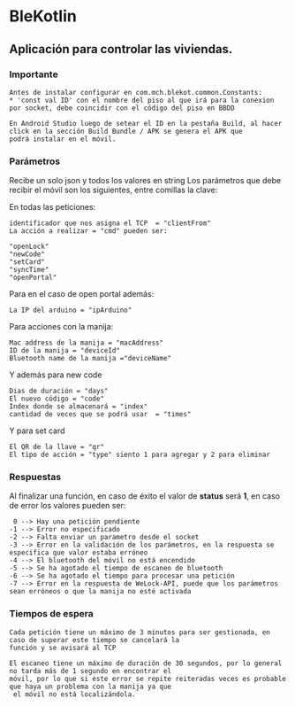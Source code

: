 # BleKotlin

## Aplicación para controlar las viviendas.

### Importante
```
Antes de instalar configurar en com.mch.blekot.common.Constants:
* 'const val ID' con el nombre del piso al que irá para la conexion por socket, debe coincidir con el código del piso en BBDD

En Android Studio luego de setear el ID en la pestaña Build, al hacer click en la sección Build Bundle / APK se genera el APK que
podrá instalar en el móvil.
```
### Parámetros
    
Recibe un solo json y todos los valores en string
Los parámetros que debe recibir el móvil son los siguientes, entre comillas la clave:

En todas las peticiones:
```
identificador que nos asigna el TCP  = "clientFrom"  
La acción a realizar = "cmd" pueden ser:

"openLock"
"newCode"
"setCard"
"syncTime"
"openPortal"
```
Para en el caso de open portal además:
```
La IP del arduino = "ipArduino"
```
Para acciones con la manija:
```
Mac address de la manija = "macAddress"
ID de la manija = "deviceId"
Bluetooth name de la manija ="deviceName"
```
Y además para new code
```
Dias de duración = "days"
El nuevo código = "code"
Index donde se almacenará = "index"
cantidad de veces que se podrá usar  = "times"
```
Y para set card
 ```
El QR de la llave = "qr"
El tipo de acción = "type" siento 1 para agregar y 2 para eliminar
```
### Respuestas

Al finalizar una función, en caso de éxito el valor de **status** será **1**, en caso de error los valores 
pueden ser:
```
 0 --> Hay una petición pendiente
-1 --> Error no especificado
-2 --> Falta enviar un parametro desde el socket
-3 --> Error en la validación de los parámetros, en la respuesta se especifica que valor estaba erróneo 
-4 --> El bluetooth del móvil no está encendido
-5 --> Se ha agotado el tiempo de escaneo de bluetooth
-6 --> Se ha agotado el tiempo para procesar una petición
-7 --> Error en la respuesta de WeLock-API, puede que los parámetros sean erróneos o que la manija no esté activada
```
### Tiempos de espera
```
Cada petición tiene un máximo de 3 minutos para ser gestionada, en caso de superar este tiempo se cancelará la 
función y se avisará al TCP

El escaneo tiene un máximo de duración de 30 segundos, por lo general no tarda más de 1 segundo en encontrar el 
móvil, por lo que si este error se repite reiteradas veces es probable que haya un problema con la manija ya que
 el móvil no está localizándola.
```




